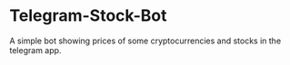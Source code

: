 # Telegram-Stock-Bot

A simple bot showing prices of some cryptocurrencies and stocks in the telegram app.
